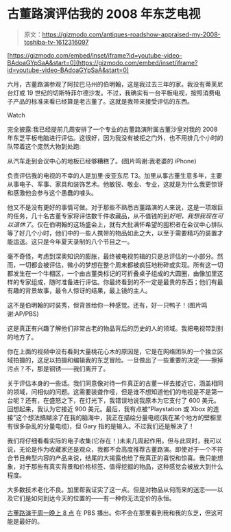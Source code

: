 # 古董路演评估我的 2008 年东芝电视

> 原文：<https://gizmodo.com/antiques-roadshow-appraised-my-2008-toshiba-tv-1612316097>

 [https://gizmodo.com/embed/inset/iframe?id=youtube-video-BAdoaGYpSaA&start=0](https://gizmodo.com/embed/inset/iframe?id=youtube-video-BAdoaGYpSaA&start=0) 

六月，古董路演参观了阿拉巴马州的伯明翰，这是我过去三年的家。我没有蒂芙尼台灯或 19 世纪的切斯特菲尔德沙发。不过，我确实有一台平板电视，按照消费电子产品的标准来看已经算是老古董了。这就是我带来接受评估的东西。

Watch

完全披露:我已经提前几周安排了一个专业的古董路演附属古董沙皇对我的 2008 年东芝平板电脑进行评估。这很好，因为我没有被拒之门外，也不用排几个小时的队带着这个庞然大物到处跑:

从汽车走到会议中心的地板已经够糟糕了。(图片鸣谢:我老婆的 iPhone)

负责评估我的电视的不幸的人是加里·皮亚东尼 T3。加里从事古董生意多年，主要从事电子、军事、家具和装饰艺术。他敏锐、敬业、专业，这就是为什么我更惊讶和感激他会参与这个愚蠢的噱头。

他又不是没有更好的事情可做。对于那些不熟悉古董路演的人来说，这是一项艰巨的任务，几十名古董专家将评估数千件收藏品，从不值钱的到*好吧，我想我现在可以退休了*。仅在伯明翰的这场盛会上，就有大批满怀希望的囤积者在会议中心排队等了好几个小时，他们中的一些人携带的物品如此之大，以至于需要精巧的装置才能运送。这只是今年夏天录制的八个节目之一。

毫不奇怪，考虑到深奥知识的膨胀，最终被电视剪辑的只是总评估的一小部分。然而，一切都会被评估，微小的梦想在整个周末都被疯狂地粉碎或实现。所有这一切都发生在一个牛棚区，一个由古董类标记的可折叠桌子组成的大圆圈，由像加里这样的专家组成，随时准备进行评估。你最终看到的不一定是最贵的东西；他们有最有趣的背景故事，最令人惊讶的结果，最上镜的主人。

这不是伯明翰的时装秀，但背景给你一种感觉。还有，好一只鸭子！(图片鸣谢:AP/PBS)

这是真正有兴趣了解他们非常古老的物品背后的历史的人的领域。我把电视带到别的地方了。

你在上面的视频中没有看到大量桃花心木的原因是，它是在网络团队的一个独立区域拍摄的，这足以拍摄和编辑我的东芝冒险。一旦做出了一些重要的决定——擦掉污点？不，那是铜锈——我们离开了。

关于评估本身的一些话。我们同意像对待一件真正的古董一样去接近它，涵盖相同的领域，问相似的问题。这需要装聋作哑，但是谁不想知道他们的电视是不是第一台呢？还有，在盛怒之下，在灯光下，我错误地说我原本为它支付了 600 美元。回想起来，我认为它接近 900 美元。最后，我有点被“Playstation 或 Xbox 的连接”这个想法搞糊涂了在我的脑海中，我正在描绘分量电缆(我在某个地方的壁橱里有很多杂乱的分量电缆)，但 Gary 指的是输入。不过我们还是解决了！

我们将仔细看看实际的电子收集(它存在！)未来几周起作用。但与此同时，我可以说，无论是作为收藏家还是观众，我都不会高度推荐古董路演。即使对于一个不符合节目典型内容的产品来说，结尾的大揭露也给了我真正的喜悦和惊喜。我只能想象，对于那些有真实背景和价格标签、值得挖掘的物品，这种感觉会被放大到什么程度。

大多数技术老化不良。加里帮我证实了这一点。但是对物品从何而来的迷恋——以及它们是如何到达今天的位置的——有一种你无法定价的永恒。

[古董路演于周一晚上 8 点](http://www.pbs.org/wgbh/roadshow/) 在 PBS 播出。你不会在那里看到我和我的东芝，但这可能是最好的。
